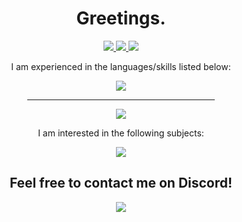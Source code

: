 <div id="header" align="center">
  <h1>Greetings.</h1>
  <div id="badges">
    <a href="https://www.linkedin.com/in/37743-yibg">
      <img src="https://img.shields.io/static/v1?style=for-the-badge&logo=linkedin&label=LinkedIn&labelColor=blue&message=Yousef%20Gomaa&color=gray"/>
    <a href="https://app.datacamp.com/profile/yousefgomaa">
      <img src="https://img.shields.io/static/v1?style=for-the-badge&logo=datacamp&label=DataCamp&labelColor=white&message=Yousef%20Gomaa&color=gray"/>
    <a href="https://www.kaggle.com/yousefgomaa43">
      <img src="https://img.shields.io/static/v1?style=for-the-badge&logo=kaggle&label=Kaggle&labelColor=white&message=Yousef%20Gomaa&color=gray"/>
    </a>
  </div>
  <div id="languages">
    <p>I am experienced in the languages/skills listed below:</p>
    <a href="#">
      <img src="https://skillicons.dev/icons?i=mysql,cpp,cs,c,r,py,vim,linux,bash,matlab,git,arduino,dotnet,html,css&perline=5"/>
    </a>
  </div>
  <hr width=300>
  <div id="stats">
      <a href="#">
        <img src="https://github-readme-stats.vercel.app/api/top-langs/?username=37743&theme=tokyonight&layout=donut&hide=jupyter%20notebook,html"/>
      </a>
  </div>
  <div id="languages">
    <p>I am interested in the following subjects:</p>
    <a href="#">
      <img src="https://skillicons.dev/icons?i=julia,godot,js,java,kotlin,rust,php"/>
    </a>
  </div>
  <div>
    <h2>Feel free to contact me on Discord!</h2>
    <a href="#">
      <img src="https://img.shields.io/static/v1?style=for-the-badge&logo=discord&label=Discord&labelColor=white&message=37743&color=gray"/>
    </a>
  </div>
</div>
